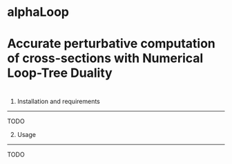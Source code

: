 #                                                                    
#                                   alphaLoop                        
#                                                                    
# Accurate perturbative computation of cross-sections with Numerical Loop-Tree Duality  
#                                                                    


1. Installation and requirements
--------------------------------

TODO


2. Usage
--------

TODO